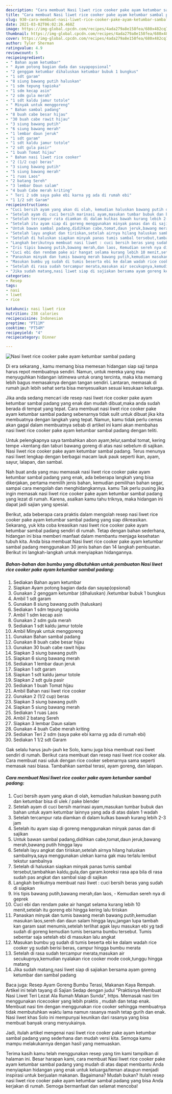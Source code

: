 ```yaml
---
description: "Cara membuat Nasi liwet rice cooker pake ayam ketumbar sambal padang yang enak dan Mudah Dibuat"
title: "Cara membuat Nasi liwet rice cooker pake ayam ketumbar sambal padang yang enak dan Mudah Dibuat"
slug: 930-cara-membuat-nasi-liwet-rice-cooker-pake-ayam-ketumbar-sambal-padang-yang-enak-dan-mudah-dibuat
date: 2021-03-02T06:02:26.468Z
image: https://img-global.cpcdn.com/recipes/4ada279a8e158fea/680x482cq70/nasi-liwet-rice-cooker-pake-ayam-ketumbar-sambal-padang-foto-resep-utama.jpg
thumbnail: https://img-global.cpcdn.com/recipes/4ada279a8e158fea/680x482cq70/nasi-liwet-rice-cooker-pake-ayam-ketumbar-sambal-padang-foto-resep-utama.jpg
cover: https://img-global.cpcdn.com/recipes/4ada279a8e158fea/680x482cq70/nasi-liwet-rice-cooker-pake-ayam-ketumbar-sambal-padang-foto-resep-utama.jpg
author: Tyler Sherman
ratingvalue: 4.9
reviewcount: 5
recipeingredient:
- " Bahan ayam ketumbar"
- " Ayam potong bagian dada dan sayapopsional"
- "2 genggam ketumbar dihaluskan ketumbar bubuk 1 bungkus"
- "1 sdt garam"
- "8 siung bawang putih haluskan"
- "1 sdm tepung tapioka"
- "1 sdm kecap asin"
- "2 sdm gula merah"
- "1 sdt kaldu jamur totole"
- " Minyak untuk menggoreng"
- " Bahan sambal padang"
- "8 buah cabe besar hijau"
- "30 buah cabe rawit hijau"
- "3 siung bawang putih"
- "6 siung bawang merah"
- "1 lembar daun jeruk"
- "1 sdt garam"
- "1 sdt kaldu jamur totole"
- "2 sdt gula pasir"
- "1 buah Tomat hijau"
- " Bahan nasi liwet rice cooker"
- "2 (1/2 cup) beras"
- "3 siung bawang putih"
- "5 siung bawang merah"
- "1 ruas Laos"
- "2 batang Sereh"
- "3 lembar Daun salam"
- "4 buah Cabe merah kriting"
- " Teri 2 sdm saya pake ebi karna yg ada di rumah ebi"
- "1 1/2 sdt Garam"
recipeinstructions:
- "Cuci bersih ayam yang akan di olah, kemudian haluskan bawang putih dan ketumbar bisa di ulek / pake blender"
- "Setelah ayam di cuci bersih marinasi ayam,masukan tumbar bubuk dan bahan untuk ayam ketumbar lainnya yang ada di atas dalam 1 wadah"
- "Setelah tercampur rata diamkan di dalam kulkas bawah kurang lebih 2-3 jam"
- "Setelah itu ayam siap di goreng menggunakan minyak panas dan di sajikan"
- "Untuk bawan sambal padang,didihkan cabe,tomat,daun jeruk,bawang merah,bawang putih hingga layu"
- "Setelah layu angkat dan tiriskan,setelah airnya hilang haluskan sambalnya,saya menggunakan ulekan karna gak mau terlalu lembut tekstur sambalnya"
- "Setelah di haluskan siapkan minyak panas tumis sambal tersebut,tambahkan kaldu,gula,dan garam.koreksi rasa apa bila di rasa sudah pas angkat dan sambal siap di sajikan"
- "Langkah berikutnya membuat nasi liwet : cuci bersih beras yang sudah di siapkan"
- "Iris tipis bawang putih,bawang merah,dan laos, Kemudian sereh nya di geprek"
- "Cuci ebi dan rendam pake air hangat selama kurang lebih 10 menit,setelah itu goreng ebi hingga kering lalu tiriskan"
- "Panaskan minyak dan tumis bawang merah bawang putih,kemudian masukan laos,sereh dan daun salam hingga layu,jangan lupa tambah kan garam saat menumis,setelah terlihat agak layu masukan ebi yg tadi sudah di goreng kemudian tumis bersama bumbu tersebut. Tumis sebentar saja setelah ebi di masukan lalu angkat"
- "Masukan bumbu yg sudah di tumis beserta ebi ke dalam wadah rice cooker yg sudah berisi beras, campur hingga bumbu merata"
- "Setelah di rasa sudah tercampur merata,masukan air secukupnya,kemudian nyalakan rice cooker mode cook,tunggu hingga matang"
- "Jika sudah matang,nasi liwet siap di sajiakan bersama ayam goreng ketumbar dan sambal padang"
categories:
- Resep
tags:
- nasi
- liwet
- rice

katakunci: nasi liwet rice 
nutrition: 238 calories
recipecuisine: Indonesian
preptime: "PT11M"
cooktime: "PT54M"
recipeyield: "4"
recipecategory: Dinner

---
```



![Nasi liwet rice cooker pake ayam ketumbar sambal padang](https://img-global.cpcdn.com/recipes/4ada279a8e158fea/680x482cq70/nasi-liwet-rice-cooker-pake-ayam-ketumbar-sambal-padang-foto-resep-utama.jpg)

Di era  sekarang , kamu memang bisa memesan hidangan siap saji tanpa harus repot membuatnya sendiri. Namun, untuk mereka yang mau menyuguhkan hidangan istimewa untuk orang tercinta, maka kita memang lebih bagus memasaknya dengan tangan sendiri. Lantaran, memasak di rumah jauh lebih sehat serta bisa menyesuaikan sesuai kesukaan keluarga.

Jika anda sedang mencari ide resep nasi liwet rice cooker pake ayam ketumbar sambal padang yang enak dan mudah dibuat,maka anda sudah berada di tempat yang tepat. Cara membuat nasi liwet rice cooker pake ayam ketumbar sambal padang  sebenarnya tidak sulit untuk dibuat jika kita membuatnya dengan langkah yang tepat. Namun, kamu tidak perlu cemas akan gagal dalam membuatnya 
sebab di artikel ini kami akan membahas nasi liwet rice cooker pake ayam ketumbar sambal padang dengan teliti.  

Untuk pelengkapnya saya tambahkan abon ayam,telur,sambal tomat, kering tempe +kentang dan taburi bawang goreng di atas nasi sebelum di sajikan. Nasi liwet rice cooker pake ayam ketumbar sambal padang. Terus menunya nasi liwet lengkap dengan berbagai macam lauk pauk seperti ikan, ayam, sayur, lalapan, dan sambal.

Nah buat anda yang mau memasak nasi liwet rice cooker pake ayam ketumbar sambal padang yang enak, ada beberapa langkah yang bisa dikerjakan, pertama memilih jenis bahan, kemudian pemilihan bahan segar, sampai cara mengolah dan menghidangkannya. kamu Tak perlu pusing jika ingin memasak nasi liwet rice cooker pake ayam ketumbar sambal padang yang lezat di rumah. Karena, asalkan kamu  tahu triknya, maka hidangan ini dapat jadi sajian yang spesial.

Berikut, ada beberapa cara praktis  dalam mengolah resep nasi liwet rice cooker pake ayam ketumbar sambal padang yang siap dikreasikan. Sekarang, yuk kita coba kreasikan nasi liwet rice cooker pake ayam ketumbar sambal padang sendiri di rumah. Tetap dengan bahan sederhana, hidangan ini bisa memberi manfaat dalam membantu menjaga kesehatan tubuh kita. Anda bisa membuat Nasi liwet rice cooker pake ayam ketumbar sambal padang menggunakan 30 jenis bahan dan 14 langkah pembuatan. Berikut ini langkah-langkah untuk menyiapkan hidangannya.

<!--inarticleads1-->

##### Bahan-bahan dan bumbu yang dibutuhkan untuk pembuatan Nasi liwet rice cooker pake ayam ketumbar sambal padang:

1. Sediakan  Bahan ayam ketumbar
1. Siapkan  Ayam potong bagian dada dan sayap(opsional)
1. Gunakan 2 genggam ketumbar (dihaluskan) /ketumbar bubuk 1 bungkus
1. Ambil 1 sdt garam
1. Gunakan 8 siung bawang putih (haluskan)
1. Sediakan 1 sdm tepung tapioka
1. Ambil 1 sdm kecap asin
1. Gunakan 2 sdm gula merah
1. Sediakan 1 sdt kaldu jamur totole
1. Ambil  Minyak untuk menggoreng
1. Gunakan  Bahan sambal padang
1. Gunakan 8 buah cabe besar hijau
1. Gunakan 30 buah cabe rawit hijau
1. Siapkan 3 siung bawang putih
1. Siapkan 6 siung bawang merah
1. Sediakan 1 lembar daun jeruk
1. Siapkan 1 sdt garam
1. Siapkan 1 sdt kaldu jamur totole
1. Siapkan 2 sdt gula pasir
1. Sediakan 1 buah Tomat hijau
1. Ambil  Bahan nasi liwet rice cooker
1. Gunakan 2 (1/2 cup) beras
1. Siapkan 3 siung bawang putih
1. Siapkan 5 siung bawang merah
1. Sediakan 1 ruas Laos
1. Ambil 2 batang Sereh
1. Siapkan 3 lembar Daun salam
1. Gunakan 4 buah Cabe merah kriting
1. Sediakan  Teri 2 sdm (saya pake ebi karna yg ada di rumah ebi)
1. Sediakan 1 1/2 sdt Garam


Gak selalu harus jauh-jauh ke Solo, kamu juga bisa membuat nasi liwet sendiri di rumah. Berikut cara membuat dan resep nasi liwet rice cooker ala. Cara membuat nasi uduk dengan rice cooker sebenarnya sama seperti memasak nasi biasa. Tambahkan sambal terasi, ayam goreng, dan lalapan. 

<!--inarticleads2-->

##### Cara membuat Nasi liwet rice cooker pake ayam ketumbar sambal padang:

1. Cuci bersih ayam yang akan di olah, kemudian haluskan bawang putih dan ketumbar bisa di ulek / pake blender
1. Setelah ayam di cuci bersih marinasi ayam,masukan tumbar bubuk dan bahan untuk ayam ketumbar lainnya yang ada di atas dalam 1 wadah
1. Setelah tercampur rata diamkan di dalam kulkas bawah kurang lebih 2-3 jam
1. Setelah itu ayam siap di goreng menggunakan minyak panas dan di sajikan
1. Untuk bawan sambal padang,didihkan cabe,tomat,daun jeruk,bawang merah,bawang putih hingga layu
1. Setelah layu angkat dan tiriskan,setelah airnya hilang haluskan sambalnya,saya menggunakan ulekan karna gak mau terlalu lembut tekstur sambalnya
1. Setelah di haluskan siapkan minyak panas tumis sambal tersebut,tambahkan kaldu,gula,dan garam.koreksi rasa apa bila di rasa sudah pas angkat dan sambal siap di sajikan
1. Langkah berikutnya membuat nasi liwet : cuci bersih beras yang sudah di siapkan
1. Iris tipis bawang putih,bawang merah,dan laos, - Kemudian sereh nya di geprek
1. Cuci ebi dan rendam pake air hangat selama kurang lebih 10 menit,setelah itu goreng ebi hingga kering lalu tiriskan
1. Panaskan minyak dan tumis bawang merah bawang putih,kemudian masukan laos,sereh dan daun salam hingga layu,jangan lupa tambah kan garam saat menumis,setelah terlihat agak layu masukan ebi yg tadi sudah di goreng kemudian tumis bersama bumbu tersebut. Tumis sebentar saja setelah ebi di masukan lalu angkat
1. Masukan bumbu yg sudah di tumis beserta ebi ke dalam wadah rice cooker yg sudah berisi beras, campur hingga bumbu merata
1. Setelah di rasa sudah tercampur merata,masukan air secukupnya,kemudian nyalakan rice cooker mode cook,tunggu hingga matang
1. Jika sudah matang,nasi liwet siap di sajiakan bersama ayam goreng ketumbar dan sambal padang


Baca juga: Resep Ayam Goreng Bumbu Terasi, Makanan Kaya Rempah. Artikel ini telah tayang di Sajian Sedap dengan judul &#34;Praktisnya Membuat Nasi Liwet Teri Lezat Ala Rumah Makan Sunda&#34;, https. Memasak nasi tim menggunakan ricecooker yang lebih praktis , mudah dan tetap enak. Membuat nasi tim dengan menggunakan rice cooker sehingga membuatnya tidak membutuhkan waktu lama namun rasanya masih tetap gurih dan enak. Nasi liwet khas Solo ini mempunyai keunikan dari rasanya yang bisa membuat banyak orang menyukainya. 

Jadi, itulah artikel mengenai  nasi liwet rice cooker pake ayam ketumbar sambal padang  yang sederhana dan mudah versi kita. Semoga kamu mampu melakukannya dengan hasil yang memuaskan. 

Terima kasih kamu telah menggunakan resep yang tim kami tampilkan di halaman ini. Besar harapan kami, cara membuat  Nasi liwet rice cooker pake ayam ketumbar sambal padang yang mudah di atas dapat membantu Anda menyiapkan hidangan yang enak untuk keluarga/teman ataupun menjadi inspirasi untuk berjualan makanan. Bagaimana? Mudah bukan? Itulah resep nasi liwet rice cooker pake ayam ketumbar sambal padang yang bisa Anda kerjakan di rumah. Semoga bermanfaat dan selamat mencoba!

